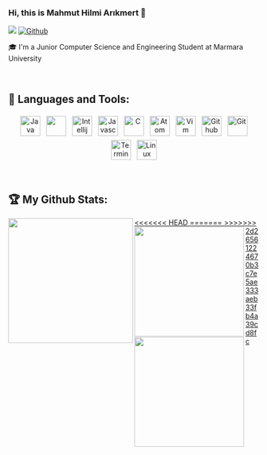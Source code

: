 ### Hi, this is Mahmut Hilmi Arıkmert 👋
![](https://visitor-badge.laobi.icu/badge?page_id=mhilmiarikmert.mhilmiarikmert) [![Github](https://img.shields.io/github/followers/mhilmiarikmert?label=Followers&logo=Github)](https://github.com/mhilmiarikmert)

🎓 I'm a Junior Computer Science and Engineering Student at Marmara University

<br/>

## 🧰 Languages and Tools:

<p align="center">
<img src="https://raw.githubusercontent.com/mhilmiarikmert/mhilmiarikmert/main/.github/images/java.jpg" alt="Java" height="40" style="vertical-align:center; margin:4px">
<img src="https://raw.githubusercontent.com/mhilmiarikmert/mhilmiarikmert/main/.github/images/spring.png" alt "Spring" height = "40" style = "vertical-align:center; margin:4px">
<img src="https://raw.githubusercontent.com/mhilmiarikmert/mhilmiarikmert/main/.github/images/intellij.png" alt = "Intellij" height = "40" style =" vertical-align:center; margin:4px">
<img src="https://raw.githubusercontent.com/mhilmiarikmert/mhilmiarikmert/main/.github/images/javascript.png" alt="Javascript" height="40" style="vertical-align:center; margin:4px">
<img src="https://raw.githubusercontent.com/mhilmiarikmert/mhilmiarikmert/main/.github/images/c.png" alt="C" height="40" style="vertical-align:center; margin:4px">
<img src="https://raw.githubusercontent.com/mhilmiarikmert/mhilmiarikmert/main/.github/images/atom.png" alt = "Atom" height = "40" style = "vertical-align:center; margin:4px">
<img src="https://raw.githubusercontent.com/mhilmiarikmert/mhilmiarikmert/main/.github/images/vim.png" alt = "Vim" height = "40" style = "vertical-align:center; margin: 4px"
<img src="https://raw.githubusercontent.com/mhilmiarikmert/mhilmiarikmert/main/.github/images/mysql.png" alt="MySQL" height="40" style="vertical-align:center; margin:4px">
<img src="https://raw.githubusercontent.com/mhilmiarikmert/mhilmiarikmert/main/.github/images/github.png" alt="Github" height="40" style="vertical-align:center; margin:4px">
<img src="https://raw.githubusercontent.com/mhilmiarikmert/mhilmiarikmert/main/.github/images/git.png" alt="Git" height="40" style="vertical-align:center; margin:4px">
<img src="https://raw.githubusercontent.com/mhilmiarikmert/mhilmiarikmert/main/.github/images/terminal.png" alt="Terminal" height="40" style="vertical-align:center; margin:4px">
<img src="https://raw.githubusercontent.com/mhilmiarikmert/mhilmiarikmert/main/.github/images/linux.png" alt="Linux" height="40" style="vertical-align:center; margin:4px">

</p>

<br/>

## :trophy: My Github Stats:

<div>
<a href="https://readme-stats-cfgj2cxdy.vercel.app/api?username=mhilmiarikmert&count_private=true&show_icons=true&theme=tokyonight">
<<<<<<< HEAD
  <img align="left" src="https://readme-stats-cfgj2cxdy.vercel.app/api?username=mhilmiarikmert&count_private=true&show_icons=true&theme=tokyonight"height = "250px"/>
=======
  <img  align="left" src="https://readme-stats-cfgj2cxdy.vercel.app/api?username=mhilmiarikmert&count_private=true&show_icons=true&theme=tokyonight"height = "220px"/>
>>>>>>> 2d26561224670b3c7e5ae333aeb33fb4a39cd8fc
</a>
<a href="https://readme-stats-cfgj2cxdy.vercel.app/api/top-langs/?username=mhilmiarikmert&hide=php&theme=tokyonight">
  <img align="left" src="https://readme-stats-cfgj2cxdy.vercel.app/api/top-langs/?username=mhilmiarikmert&hide=php&theme=tokyonight" height = "220px"/>
</a>
</div>

